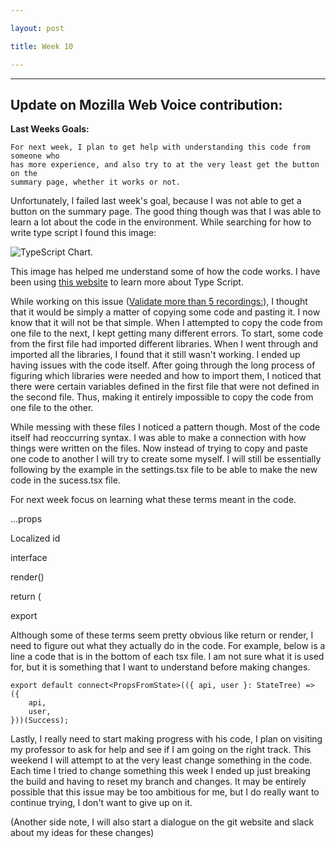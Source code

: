 ```yaml
--- 

layout: post 

title: Week 10 

--- 
```


---------------------------- 

Update on Mozilla Web Voice contribution: 
---
 
**Last Weeks Goals:** 

   
    For next week, I plan to get help with understanding this code from someone who 
    has more experience, and also try to at the very least get the button on the 
    summary page, whether it works or not. 


Unfortunately, I failed last week's goal, because I was not able to get a button on the summary page. The good thing though was that I was able to learn a lot about the code in the environment. While searching for how to write type script I found this image: 

![TypeScript Chart](https://cdn-images-1.medium.com/max/400/1*IP44ejhk2c78Nt_xUckWbw.png). 

This image has helped me understand some of how the code works. I have been using [this website](https://medium.freecodecamp.org/how-to-set-up-a-typescript-project-67b427114884) to learn more about Type Script.

While working on this issue ([Validate more than 5 recordings:](https://github.com/mozilla/voice-web/issues/1869)), I thought that it would be simply a matter of copying some code and pasting it. I now know that it will not be that simple. When I attempted to copy the code from one file to the next, I kept getting many different errors. To start, some code from the first file had imported different libraries. When I went through and imported all the libraries, I found that it still wasn't working. I ended up having issues with the code itself. After going through the long process of figuring which libraries were needed and how to import them, I noticed that there were certain variables defined in the first file that were not defined in the second file. Thus, making it entirely impossible to copy the code from one file to the other.  

While messing with these files I noticed a pattern though. Most of the code itself had reoccurring syntax. I was able to make a connection with how things were written on the files. Now instead of trying to copy and paste one code to another I will try to create some myself. I will still be essentially following by the example in the settings.tsx file to be able to make the new code in the sucess.tsx file.  

For next week focus on learning what these terms meant in the code. 

...props 

Localized id 

interface 

render() 

return ( 

export 


Although some of these terms seem pretty obvious like return or render, I need to figure out what they actually do in the code. For example, below is a line a code that is in the bottom of each tsx file. I am not sure what it is used for, but it is something that I want to understand before making changes.  

    export default connect<PropsFromState>(({ api, user }: StateTree) => ({ 
        api, 
        user, 
    }))(Success); 

 
Lastly, I really need to start making progress with his code, I plan on visiting my professor to ask for help and see if I am going on the right track. This weekend I will attempt to at the very least change something in the code. Each time I tried to change something this week I ended up just breaking the build and having to reset my branch and changes. It may be entirely possible that this issue may be too ambitious for me, but I do really want to continue trying, I don't want to give up on it.  
 

(Another side note, I will also start a dialogue on the git website and slack about my ideas for these changes) 

  

 

 
